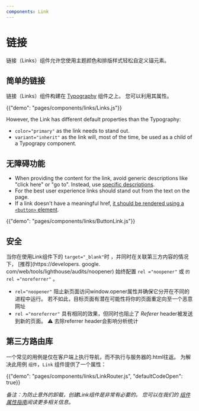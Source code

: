```yaml
---
components: Link
---
```


# 链接

<p class="description">链接（Links）组件允许您使用主题颜色和排版样式轻松自定义锚元素。</p>

## 简单的链接

链接（Links）组件构建在 [Typography](/api/typography/) 组件之上。 您可以利用其属性。

{{"demo": "pages/components/links/Links.js"}}

However, the Link has different default properties than the Typography:

- `color="primary"` as the link needs to stand out.
- `variant="inherit"` as the link will, most of the time, be used as a child of a Typograpy component.

## 无障碍功能

- When providing the content for the link, avoid generic descriptions like "click here" or "go to". Instead, use [specific descriptions](https://developers.google.com/web/tools/lighthouse/audits/descriptive-link-text).
- For the best user experience links should stand out from the text on the page.
- If a link doesn't have a meaningful href, [it should be rendered using a `<button>` element](https://github.com/evcohen/eslint-plugin-jsx-a11y/blob/master/docs/rules/anchor-is-valid.md).

{{"demo": "pages/components/links/ButtonLink.js"}}

## 安全

当你在使用Link组件下的 `target="_blank"`时 ，并同时在关联第三方内容的情况下， [推荐](https://developers. google. com/web/tools/lighthouse/audits/noopener) 始终配置 `rel ="noopener"` 或 `的rel ="noreferrer"` 。

- `rel="noopener"` 阻止新页面访问window.opener属性并确保它分开在不同的进程中运行。 若不如此，目标页面有潜在可能性将你的页面重定向至一个恶意网址
- `rel ="noreferrer"` 具有相同的效果，但同时也阻止了 *Referer* header被发送到新的页面。 ⚠️ 去除referrer header会影响分析统计

## 第三方路由库

一个常见的用例是仅在客户端上执行导航，而不执行与服务器的.html往返。 为解决此用例 `组件`，`Link` 组件提供了一个属性：

{{"demo": "pages/components/links/LinkRouter.js", "defaultCodeOpen": true}}

*备注：为防止意外的卸载，创建Link组件是非常有必要的。 您可以在我们的 [组件属性指南](/guides/composition/#component-property)阅读更多相关信息。*